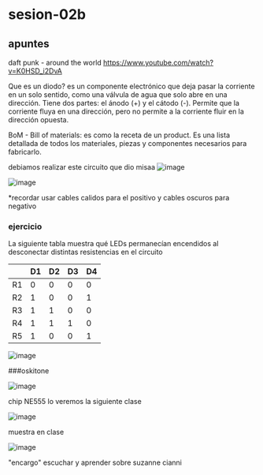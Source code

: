 # sesion-02b

## apuntes
daft punk - around the world
https://www.youtube.com/watch?v=K0HSD_i2DvA 

Que es un diodo? es un componente electrónico que deja pasar la corriente en un solo sentido, como una válvula de agua que solo abre en una dirección. Tiene dos partes: el ánodo (+) y el cátodo (-). Permite que la corriente fluya en una dirección, pero no permite a la corriente fluir en la dirección opuesta.

BoM - Bill of materials: es como la receta de un product. Es una lista detallada de todos los materiales, piezas y componentes necesarios para fabricarlo.

debiamos realizar este circuito que dio misaa
![image](https://github.com/user-attachments/assets/0eec045e-813a-4915-8c6b-b7e6ef34c61d)

![image](https://github.com/user-attachments/assets/d3bfde92-d17d-4a41-8917-59ad8d98e986)

*recordar usar cables calidos para el positivo y cables oscuros para negativo

### ejercicio 
La siguiente tabla muestra qué LEDs permanecían encendidos al desconectar distintas resistencias en el circuito

|     | D1 | D2 | D3 | D4 |
|-----|----|----|----|----|
| R1  | 0  | 0  | 0  | 0  |
| R2  | 1  | 0  | 0  | 1  |
| R3  | 1  | 1  | 0  | 0  |
| R4  | 1  | 1  | 1  | 0  |
| R5  | 1  | 0  | 0  | 1  |

![image](https://github.com/user-attachments/assets/54251ce1-1daa-4574-b1eb-9a7e2ffc34f8)


###oskitone

![image](https://github.com/user-attachments/assets/cd212392-f3e7-42c3-b096-2cbadb055336)

chip NE555 lo veremos la siguiente clase  

![image](https://github.com/user-attachments/assets/efb218f3-1ff8-4878-808e-5ad4711688a2)

muestra en clase

![image](https://github.com/user-attachments/assets/3dbff436-e13d-4a5d-8394-50193f3af68f)


"encargo" escuchar y aprender sobre suzanne cianni
